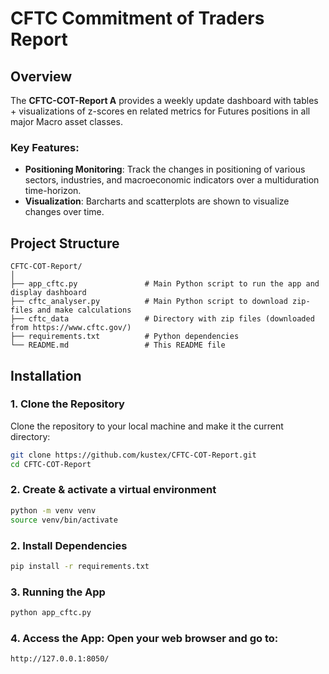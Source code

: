 # CFTC Commitment of Traders Report

## Overview

The **CFTC-COT-Report A** provides a weekly update dashboard with tables + visualizations of z-scores en related metrics for Futures positions in all major Macro asset classes. 

### Key Features:
- **Positioning Monitoring**: Track the changes in positioning of various sectors, industries, and macroeconomic indicators over a multiduration time-horizon. 
- **Visualization**: Barcharts and scatterplots are shown to visualize changes over time. 

## Project Structure

```plaintext
CFTC-COT-Report/
│
├── app_cftc.py               # Main Python script to run the app and display dashboard
├── cftc_analyser.py          # Main Python script to download zip-files and make calculations
├── cftc_data                 # Directory with zip files (downloaded from https://www.cftc.gov/)
├── requirements.txt          # Python dependencies
└── README.md                 # This README file
```

## Installation

### 1. Clone the Repository

Clone the repository to your local machine and make it the current directory:

```bash
git clone https://github.com/kustex/CFTC-COT-Report.git
cd CFTC-COT-Report
```

### 2. Create & activate a virtual environment 
```bash
python -m venv venv
source venv/bin/activate 
```

### 2. Install Dependencies
```bash
pip install -r requirements.txt
```

### 3. Running the App
```bash
python app_cftc.py
```

### 4. Access the App: Open your web browser and go to:
```arduino
http://127.0.0.1:8050/
```
